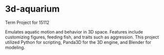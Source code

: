 # 3d-aquarium
Term Project for 15112

Emulates aquatic motion and behavior in 3D space. Features include customizing figures, feeding fish, and traits such as aggression. 
This project utilized Python for scripting, Panda3D for the 3D engine, and Blender for modeling.
